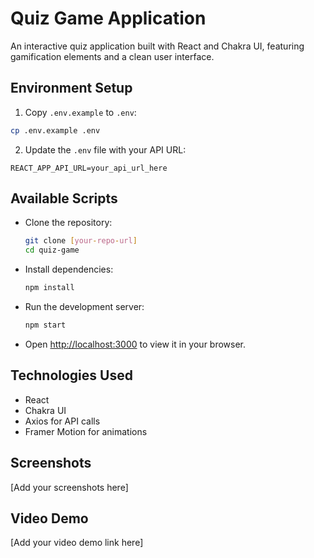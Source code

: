 # Quiz Game Application

An interactive quiz application built with React and Chakra UI, featuring gamification elements and a clean user interface.

## Environment Setup

1. Copy `.env.example` to `.env`:
```bash
cp .env.example .env
```

2. Update the `.env` file with your API URL:
```env
REACT_APP_API_URL=your_api_url_here
```

## Available Scripts

- Clone the repository:
  ```bash
  git clone [your-repo-url]
  cd quiz-game
  ```

- Install dependencies:
  ```bash
  npm install
  ```

- Run the development server:
  ```bash
  npm start
  ```

- Open [http://localhost:3000](http://localhost:3000) to view it in your browser.

## Technologies Used

- React
- Chakra UI
- Axios for API calls
- Framer Motion for animations

## Screenshots

[Add your screenshots here]

## Video Demo

[Add your video demo link here] 